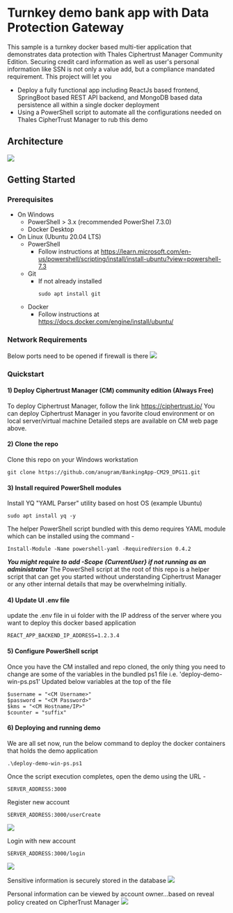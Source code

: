 # Turnkey demo bank app with Data Protection Gateway
This sample is a turnkey docker based multi-tier application that demonstrates data protection with Thales Ciphertrust Manager Community Edition. Securing credit card information as well as user's personal information like SSN is not only a value add, but a compliance mandated requirement.
This project will let you
* Deploy a fully functional app including ReactJs based frontend, SpringBoot based REST API backend, and MongoDB based data persistence all within a single docker deployment
* Using a PowerShell script to automate all the configurations needed on Thales CipherTrust Manager to rub this demo

## Architecture
<kbd><img src="https://user-images.githubusercontent.com/111074839/189827400-3377df49-b028-4f32-bca3-087ce61fb0c4.png"></kbd>

## Getting Started
### Prerequisites
* On Windows
  * PowerShell > 3.x (recommended PowerShel 7.3.0)
  * Docker Desktop
* On Linux (Ubuntu 20.04 LTS)
  * PowerShell
    * Follow instructions at https://learn.microsoft.com/en-us/powershell/scripting/install/install-ubuntu?view=powershell-7.3  
  * Git
    * If not already installed
      ```
      sudo apt install git
      ```
  * Docker
    * Follow instructions at https://docs.docker.com/engine/install/ubuntu/ 
### Network Requirements
Below ports need to be opened if firewall is there
<kbd><img src="https://user-images.githubusercontent.com/111074839/211354811-4f671792-c0ee-4515-8040-e56177c77618.png"></kbd>
### Quickstart
#### 1) Deploy Ciphertrust Manager (CM) community edition (Always Free)
To deploy Ciphertrust Manager, follow the link https://ciphertrust.io/ 
You can deploy Ciphertrust Manager in you favorite cloud environment or on local server/virtual machine
Detailed steps are available on CM web page above.
#### 2) Clone the repo 
Clone this repo on your Windows workstation
```
git clone https://github.com/anugram/BankingApp-CM29_DPG11.git
```
#### 3) Install required PowerShell modules 
Install YQ "YAML Parser" utility based on host OS (example Ubuntu)
```
sudo apt install yq -y
```


The helper PowerShell script bundled with this demo requires YAML module which can be installed using the command -
```
Install-Module -Name powershell-yaml -RequiredVersion 0.4.2
```
***You might require to add -Scope {CurrentUser} if not running as an administrator***
The PowerShell script at the root of this repo is a helper script that can get you started without understanding Ciphertrust Manager or any other internal details that may be overwhelming initially.
#### 4) Update UI .env file
update the .env file in ui folder with the IP address of the server where you want to deploy this docker based application
```
REACT_APP_BACKEND_IP_ADDRESS=1.2.3.4
```
#### 5) Configure PowerShell script
Once you have the CM installed and repo cloned, the only thing you need to change are some of the variables in the bundled ps1 file i.e. 'deploy-demo-win-ps.ps1'
Updated below variables at the top of the file
```
$username = "<CM Username>"
$password = "<CM Password>"
$kms = "<CM Hostname/IP>"
$counter = "suffix"
```
#### 6) Deploying and running demo
We are all set now, run the below command to deploy the docker containers that holds the demo application
```
.\deploy-demo-win-ps.ps1
```
Once the script execution completes, open the demo using the URL -
```
SERVER_ADDRESS:3000
```
Register new account 
```
SERVER_ADDRESS:3000/userCreate
```
<kbd><img src="https://user-images.githubusercontent.com/111074839/204612767-7527e353-a5e3-47e0-afce-5444b177c5d1.png"></kbd>

Login with new account
```
SERVER_ADDRESS:3000/login
```
<kbd><img src="https://user-images.githubusercontent.com/111074839/204613093-7350d3b4-1450-426e-944f-b47626c63497.png"></kbd>

Sensitive information is securely stored in the database
<kbd><img src="https://user-images.githubusercontent.com/111074839/204615720-9311a6ad-aee9-485b-83a0-6585a5cde405.png"></kbd>

Personal information can be viewed by account owner...based on reveal policy created on CipherTrust Manager
<kbd><img src="https://user-images.githubusercontent.com/111074839/204616468-f2998f48-6fd2-4772-a5cd-e348c6549538.png"></kbd>

